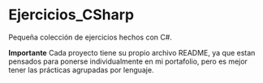 # Ejercicios_CSharp
Pequeña colección de ejercicios hechos con C#.

**Importante**
Cada proyecto tiene su propio archivo README, ya que estan pensados para ponerse individualmente en mi portafolio, pero es mejor tener las prácticas agrupadas por lenguaje. 
